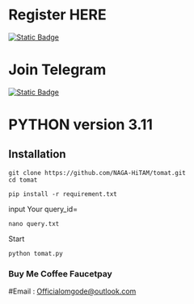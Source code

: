 # Register HERE
[![Static Badge](https://img.shields.io/badge/Telegram-Bot%20Link-Link?style=for-the-badge&logo=Telegram&logoColor=white&logoSize=auto&color=blue)](https://t.me/Tomarket_ai_bot/app?startapp=0000YqrS)

# Join Telegram
[![Static Badge](https://img.shields.io/badge/Telegram-Channel-Link?style=for-the-badge&logo=Telegram&logoColor=white&logoSize=auto&color=blue)](https://chat.whatsapp.com/Fpyxyco4wcVF4lqhLbq7R5)

# PYTHON version 3.11

## Installation

```shell
git clone https://github.com/NAGA-HiTAM/tomat.git
cd tomat
```

```shell
pip install -r requirement.txt
```

input Your query_id=
```shell
nano query.txt
```
Start
```
python tomat.py
```

### Buy Me Coffee Faucetpay

#Email : Officialomgode@outlook.com